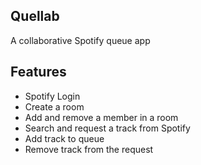 ## Quellab
A collaborative Spotify queue app

## Features
 - Spotify Login
 - Create a room
 - Add and remove a member in a room
 - Search and request a track from Spotify
 - Add track to queue
 - Remove track from the request

